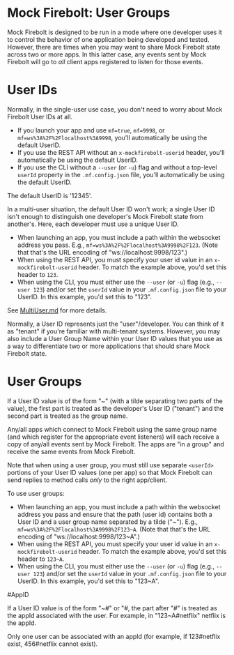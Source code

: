 Mock Firebolt: User Groups
==========================

Mock Firebolt is designed to be run in a mode where one developer uses it to control the behavior of one application being developed and tested. However, there are times when you may want to share Mock Firebolt state across two or more apps. In this latter case, any events sent by Mock Firebolt will go to _all_ client apps registered to listen for those events.


# User IDs

Normally, in the single-user use case, you don't need to worry about Mock Firebolt User IDs at all.

- If you launch your app and use `mf=true`, `mf=9998`, or `mf=ws%3A%2F%2Flocalhost%3A9998`, you'll automatically be using the default UserID.
- If you use the REST API without an `x-mockfirebolt-userid` header, you'll automatically be using the default UserID.
- If you use the CLI without a `--user` (or `-u`) flag and without a top-level `userId` property in the `.mf.config.json` file, you'll automatically be using the default UserID.

The default UserID is  '12345'.

In a multi-user situation, the default User ID won't work; a single User ID isn't enough to distinguish one developer's Mock Firebolt state from another's. Here, each developer must use a unique User ID.

- When launching an app, you must include a path within the websocket address you pass. E.g., `mf=ws%3A%2F%2Flocalhost%3A9998%2F123`. (Note that that's the URL encoding of "ws://localhost:9998/123".)
- When using the REST API, you must specify your user id value in an `x-mockfirebolt-userid` header. To match the example above, you'd set this header to `123`.
- When using the CLI, you must either use the `--user` (or `-u`) flag (e.g., `--user 123`) and/or set the `userId` value in your `.mf.config.json` file to your UserID. In this example, you'd set this to "123".

See [MultiUser.md](./MultiUser.md) for more details.

Normally, a User ID represents just the "user"/developer. You can think of it as "tenant" if you're familiar with multi-tenant systems. However, you may also include a User Group Name within your User ID values that you use as a way to differentiate two or more applications that should share Mock Firebolt state.

# User Groups

If a User ID value is of the form "<userId>\~<groupName>" (with a tilde separating two parts of the value), the first part is treated as the developer's User ID ("tenant") and the second part is treated as the group name.

Any/all apps which connect to Mock Firebolt using the same group name (and which register for the appropriate event listeners) will each receive a copy of any/all events sent by Mock Firebolt. The apps are "in a group" and receive the same events from Mock Firebolt.

Note that when using a user group, you must still use separate `<userId>` portions of your User ID values (one per app) so that Mock Firebolt can send replies to method calls _only_ to the right app/client.

To use user groups:

- When launching an app, you must include a path within the websocket address you pass and ensure that the path (user id) contains both a User ID and a user group name separated by a tilde ("~"). E.g., `mf=ws%3A%2F%2Flocalhost%3A9998%2F123~A`. (Note that that's the URL encoding of "ws://localhost:9998/123~A".)
- When using the REST API, you must specify your user id value in an `x-mockfirebolt-userid` header. To match the example above, you'd set this header to `123~A`.
- When using the CLI, you must either use the `--user` (or `-u`) flag (e.g., `--user 123`) and/or set the `userId` value in your `.mf.config.json` file to your UserID. In this example, you'd set this to "123\~A".

#AppID

If a User ID value is of the form "<userId>\~<groupName>\#<appId>" or "<userId>\#<appId>, the part after "#" is treated as the appId associated with the user. For example, in "123~A#netflix" netflix is the appId.

Only one user can be associated with an appId (for example, if 123#netflix exist, 456#netflix cannot exist).